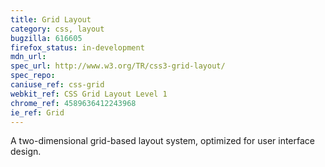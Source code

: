 ```yaml
---
title: Grid Layout
category: css, layout
bugzilla: 616605
firefox_status: in-development
mdn_url:
spec_url: http://www.w3.org/TR/css3-grid-layout/
spec_repo:
caniuse_ref: css-grid
webkit_ref: CSS Grid Layout Level 1
chrome_ref: 4589636412243968
ie_ref: Grid
---
```


A two-dimensional grid-based layout system, optimized for user interface design.
